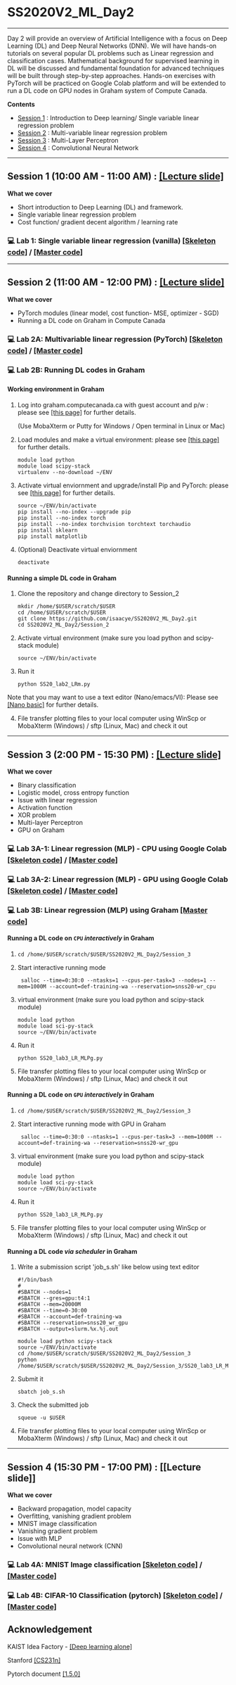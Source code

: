 # SS2020V2_ML_Day2
--------------------------------------------------------------------------------

Day 2 will provide an overview of Artificial Intelligence with a focus on Deep Learning (DL) and Deep Neural Networks (DNN). We will have hands-on tutorials on several popular DL problems such as Linear regression and classification cases. Mathematical background for supervised learning in DL will be discussed and fundamental foundation for advanced techniques will be built through step-by-step approaches. Hands-on exercises with PyTorch will be practiced on Google Colab platform and will be extended to run a DL code on GPU nodes in Graham system of Compute Canada.

**Contents**
* [Session 1](https://github.com/isaacye/SS2020V2_ML_Day2#Session-1) : Introduction to Deep learning/ Single variable linear regression problem
* [Session 2](https://github.com/isaacye/SS2020V2_ML_Day2#Session-2) : Multi-variable linear regression problem
* [Session 3](https://github.com/isaacye/SS2020V2_ML_Day2#Session-3) : Multi-Layer Perceptron
* [Session 4](https://github.com/isaacye/SS2020V2_ML_Day2#Session-4) : Convolutional Neural Network

--------------------------------------------------------------------------------
## Session 1 (10:00 AM - 11:00 AM) : [[Lecture slide]](https://github.com/isaacye/SS2020V2_ML_Day2/blob/master/Session_1/SS20V2_ML_Day2_Session%20I.pdf)

**What we cover**
* Short introduction to Deep Learning (DL) and framework.
* Single variable linear regression problem
* Cost function/ gradient decent algorithm / learning rate

### :computer: Lab 1:  Single variable linear regression (vanilla) [[Skeleton code]](https://github.com/isaacye/SS2020V2_ML_Day2/blob/master/Session_1/SS20_lab1_LR_skeleton.ipynb) / [[Master code]](https://github.com/isaacye/SS2020V2_ML_Day2/blob/master/Session_1/SS20_lab1_LR_vanilla.ipynb)

--------------------------------------------------------------------------------
## Session 2 (11:00 AM - 12:00 PM) : [[Lecture slide]](https://github.com/isaacye/SS2020V2_ML_Day2/blob/master/Session_2/SS20V2_ML_Day2_Session%20II.pdf)

**What we cover**
* PyTorch modules (linear model, cost function- MSE, optimizer - SGD)
* Running a DL code on Graham in Compute Canada



### :computer: Lab 2A: Multivariable linear regression (PyTorch) [[Skeleton code]](https://github.com/isaacye/SS2020V2_ML_Day2/blob/master/Session_2/SS20_lab2_LRm_skeleton.ipynb) / [[Master code]](https://github.com/isaacye/SS2020V2_ML_Day2/blob/master/Session_2/SS20_lab2_LRm.ipynb)

###  :computer: Lab 2B: Running DL codes in Graham ###

#### Working environment in Graham ####
1. Log into graham.computecanada.ca with guest account and p/w : please see [[this page]](https://docs.computecanada.ca/wiki/SSH) for further details.

   (Use MobaXterm or Putty for Windows / Open terminal in Linux or Mac)

2. Load modules and make a virtual environment: please see [[this page]](https://docs.computecanada.ca/wiki/Python#Creating_and_using_a_virtual_environment) for further details.

   ```
   module load python
   module load scipy-stack
   virtualenv --no-download ~/ENV
   ```
3. Activate virtual enviornment and upgrade/install Pip and PyTorch: please see [[this page]](https://docs.computecanada.ca/wiki/PyTorch#Installation) for further details.
   ```
   source ~/ENV/bin/activate
   pip install --no-index --upgrade pip
   pip install --no-index torch
   pip install --no-index torchvision torchtext torchaudio
   pip install sklearn
   pip install matplotlib
   ```
4. (Optional) Deactivate virtual enviornment
   ```
   deactivate
   ```

#### Running a simple DL code in Graham ####
1. Clone the repository and change directory to Session_2
   ```
   mkdir /home/$USER/scratch/$USER
   cd /home/$USER/scratch/$USER
   git clone https://github.com/isaacye/SS2020V2_ML_Day2.git
   cd SS2020V2_ML_Day2/Session_2
   ```

2. Activate virtual environment (make sure you load python and scipy-stack module)
   ```
   source ~/ENV/bin/activate
   ```
3. Run it
   ```
   python SS20_lab2_LRm.py
   ```
Note that you may want to use a text editor (Nano/emacs/VI): Please see [[Nano basic]](https://wiki.gentoo.org/wiki/Nano/Basics_Guide) for further details.

4. File transfer plotting files to your local computer using WinScp or MobaXterm (Windows) / sftp (Linux, Mac) and check it out


--------------------------------------------------------------------------------
## Session 3 (2:00 PM - 15:30 PM) : [[Lecture slide]](https://github.com/isaacye/SS2020V2_ML_Day2/blob/master/Session_3/SS20V2_ML_Day2_Session%20III.pdf)
**What we cover**
* Binary classification
* Logistic model, cross entropy function
* Issue with linear regression
* Activation function
* XOR problem
* Multi-layer Perceptron
* GPU on Graham



### :computer: Lab 3A-1:  Linear regression (MLP) - CPU using Google Colab [[Skeleton code]](https://github.com/isaacye/SS2020V2_ML_Day2/blob/master/Session_3/SS20_lab3_LR_MLP_skeleton.ipynb) / [[Master code]](https://github.com/isaacye/SS2020V2_ML_Day2/blob/master/Session_3/SS20_lab3_LR_MLP.ipynb)
### :computer: Lab 3A-2:  Linear regression (MLP) - GPU using Google Colab [[Skeleton code]](https://github.com/isaacye/SS2020V2_ML_Day2/blob/master/Session_3/SS20_lab3_LR_MLPg_skeleton.ipynb) / [[Master code]](https://github.com/isaacye/SS2020V2_ML_Day2/blob/master/Session_3/SS20_lab3_LR_MLPg.ipynb)

### :computer: Lab 3B:  Linear regression (MLP) using Graham [[Master code]](https://github.com/isaacye/SS2020V2_ML_Day2/blob/master/Session_3/SS20_lab3_LR_MLPg.py)

#### Running a DL code on `CPU` _interactively_ in Graham ####

1. ```
   cd /home/$USER/scratch/$USER/SS2020V2_ML_Day2/Session_3
   ```
   
2. Start interactive running mode
   ```
    salloc --time=0:30:0 --ntasks=1 --cpus-per-task=3 --nodes=1 --mem=1000M --account=def-training-wa --reservation=snss20-wr_cpu
   ```
   
3. virtual environment (make sure you load python and scipy-stack module)

    ```
    module load python
    module load sci-py-stack
    source ~/ENV/bin/activate
    ```

4. Run it 
    ```
    python SS20_lab3_LR_MLPg.py
    ```
    
5. File transfer plotting files to your local computer using WinScp or MobaXterm (Windows) / sftp (Linux, Mac) and check it out



#### Running a DL code on `GPU` _interactively_ in Graham ####

1. ```
   cd /home/$USER/scratch/$USER/SS2020V2_ML_Day2/Session_3
   ```
   

2. Start interactive running mode with GPU in Graham 
   ```
    salloc --time=0:30:0 --ntasks=1 --cpus-per-task=3 --mem=1000M --account=def-training-wa --reservation=snss20-wr_gpu 
   ```

3. virtual environment (make sure you load python and scipy-stack module)

    ```
    module load python
    module load sci-py-stack
    source ~/ENV/bin/activate
    ```

4. Run it 
    ```
    python SS20_lab3_LR_MLPg.py
    ```
    
5. File transfer plotting files to your local computer using WinScp or MobaXterm (Windows) / sftp (Linux, Mac) and check it out


#### Running a DL code _via scheduler_ in Graham ####

1.  Write a submission script 'job_s.sh' like below using text editor  
    ```
    #!/bin/bash
    #
    #SBATCH --nodes=1
    #SBATCH --gres=gpu:t4:1
    #SBATCH --mem=20000M
    #SBATCH --time=0-30:00
    #SBATCH --account=def-training-wa
    #SBATCH --reservation=snss20_wr_gpu
    #SBATCH --output=slurm.%x.%j.out
    
    module load python scipy-stack
    source ~/ENV/bin/activate
    cd /home/$USER/scratch/$USER/SS2020V2_ML_Day2/Session_3
    python /home/$USER/scratch/$USER/SS2020V2_ML_Day2/Session_3/SS20_lab3_LR_MLPg.py
    
    ```
    
4. Submit it
    ```
    sbatch job_s.sh
    ```

5. Check the submitted job
    ```
    squeue -u $USER
    ```
    
6. File transfer plotting files to your local computer using WinScp or MobaXterm (Windows) / sftp (Linux, Mac) and check it out


--------------------------------------------------------------------------------
## Session 4 (15:30 PM - 17:00 PM) : [[Lecture slide]] <!-- (https://github.com/isaacye/SS2020_ML_Day2/blob/master/Session_4/SS20_ML_Day2_Session%20IV.pdf) -->

**What we cover**
* Backward propagation, model capacity
* Overfitting, vanishing gradient problem
* MNIST image classification
* Vanishing gradient problem
* Issue with MLP
* Convolutional neural network (CNN)

### :computer: Lab 4A: MNIST Image classification [[Skeleton code]](https://github.com/isaacye/SS2020V2_ML_Day2/blob/master/Session_4/SS20_lab4_MNIST_skeleton.ipynb) / [[Master code]](https://github.com/isaacye/SS2020V2_ML_Day2/blob/master/Session_4/SS20_lab4_MNIST.ipynb)

### :computer: Lab 4B: CIFAR-10 Classification (pytorch) [[Skeleton code]](https://github.com/isaacye/SS2020V2_ML_Day2/blob/master/Session_4/SS20_lab4_CIFAR10_skeleton.ipynb) / [[Master code]](https://github.com/isaacye/SS2020V2_ML_Day2/blob/master/Session_4/SS20_lab4_CIFAR10.ipynb)

## Acknowledgement

KAIST Idea Factory - [[Deep learning alone]](https://github.com/heartcored98/Standalone-DeepLearning)

Stanford [[CS231n]](http://cs231n.stanford.edu/)

Pytorch document [[1.5.0]](https://pytorch.org/docs/stable/index.html)

